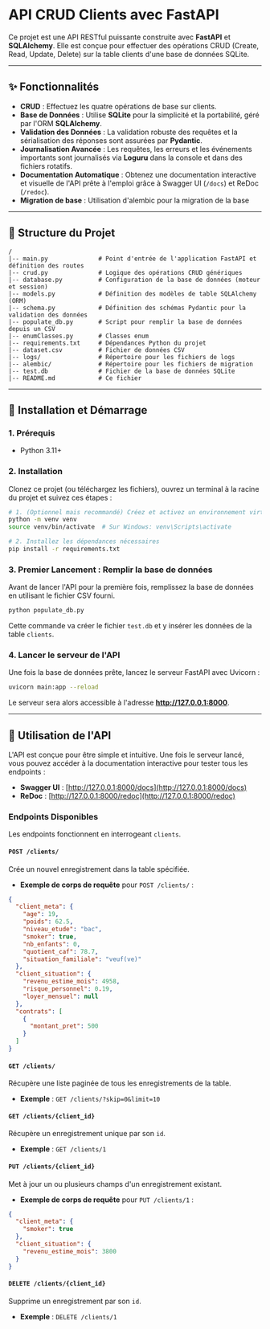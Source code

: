 # API CRUD Clients avec FastAPI

Ce projet est une API RESTful puissante construite avec **FastAPI** et **SQLAlchemy**. Elle est conçue pour effectuer des opérations CRUD (Create, Read, Update, Delete) sur la table clients d'une base de données SQLite.

---

## ✨ Fonctionnalités

* **CRUD** : Effectuez les quatre opérations de base sur clients.
* **Base de Données** : Utilise **SQLite** pour la simplicité et la portabilité, géré par l'ORM **SQLAlchemy**.
* **Validation des Données** : La validation robuste des requêtes et la sérialisation des réponses sont assurées par **Pydantic**.
* **Journalisation Avancée** : Les requêtes, les erreurs et les événements importants sont journalisés via **Loguru** dans la console et dans des fichiers rotatifs.
* **Documentation Automatique** : Obtenez une documentation interactive et visuelle de l'API prête à l'emploi grâce à Swagger UI (`/docs`) et ReDoc (`/redoc`).
* **Migration de base** : Utilisation d'alembic pour la migration de la base

---

## 📂 Structure du Projet

```
/
|-- main.py              # Point d'entrée de l'application FastAPI et définition des routes
|-- crud.py              # Logique des opérations CRUD génériques
|-- database.py          # Configuration de la base de données (moteur et session)
|-- models.py            # Définition des modèles de table SQLAlchemy (ORM)
|-- schema.py            # Définition des schémas Pydantic pour la validation des données
|-- populate_db.py       # Script pour remplir la base de données depuis un CSV
|-- enumClasses.py       # Classes enum 
|-- requirements.txt     # Dépendances Python du projet
|-- dataset.csv          # Fichier de données CSV
|-- logs/                # Répertoire pour les fichiers de logs
|-- alembic/             # Répertoire pour les fichiers de migration
|-- test.db              # Fichier de la base de données SQLite
|-- README.md            # Ce fichier
```

---

## 🚀 Installation et Démarrage

### 1. Prérequis

* Python 3.11+

### 2. Installation

Clonez ce projet (ou téléchargez les fichiers), ouvrez un terminal à la racine du projet et suivez ces étapes :

```bash
# 1. (Optionnel mais recommandé) Créez et activez un environnement virtuel
python -m venv venv
source venv/bin/activate  # Sur Windows: venv\Scripts\activate

# 2. Installez les dépendances nécessaires
pip install -r requirements.txt
```

### 3. Premier Lancement : Remplir la base de données

Avant de lancer l'API pour la première fois, remplissez la base de données en utilisant le fichier CSV fourni.

```bash
python populate_db.py
```

Cette commande va créer le fichier `test.db` et y insérer les données de la table `clients`.

### 4. Lancer le serveur de l'API

Une fois la base de données prête, lancez le serveur FastAPI avec Uvicorn :

```bash
uvicorn main:app --reload
```

Le serveur sera alors accessible à l'adresse **http://127.0.0.1:8000**.

---

## 📖 Utilisation de l'API

L'API est conçue pour être simple et intuitive. Une fois le serveur lancé, vous pouvez accéder à la documentation interactive pour tester tous les endpoints :

* **Swagger UI** : [http://127.0.0.1:8000/docs](http://127.0.0.1:8000/docs)
* **ReDoc** : [http://127.0.0.1:8000/redoc](http://127.0.0.1:8000/redoc)

### Endpoints Disponibles

Les endpoints fonctionnent en interrogeant `clients`.

#### `POST /clients/`

Crée un nouvel enregistrement dans la table spécifiée.

* **Exemple de corps de requête** pour `POST /clients/` :

```json
{
  "client_meta": {
    "age": 19,
    "poids": 62.5,
    "niveau_etude": "bac",
    "smoker": true,
    "nb_enfants": 0,
    "quotient_caf": 78.7,
    "situation_familiale": "veuf(ve)"
  },
  "client_situation": {
    "revenu_estime_mois": 4958,
    "risque_personnel": 0.19,
    "loyer_mensuel": null
  },
  "contrats": [
    {
      "montant_pret": 500
    }
  ]
}
```

#### `GET /clients/`

Récupère une liste paginée de tous les enregistrements de la table.

* **Exemple** : `GET /clients/?skip=0&limit=10`

#### `GET /clients/{client_id}`

Récupère un enregistrement unique par son `id`.

* **Exemple** : `GET /clients/1`

#### `PUT /clients/{client_id}`

Met à jour un ou plusieurs champs d'un enregistrement existant.

* **Exemple de corps de requête** pour `PUT /clients/1` :

```json
{
  "client_meta": {
    "smoker": true
  },
  "client_situation": {
    "revenu_estime_mois": 3800
  }
}
```

#### `DELETE /clients/{client_id}`

Supprime un enregistrement par son `id`.

* **Exemple** : `DELETE /clients/1`
